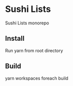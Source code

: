 # Sushi Lists

Sushi Lists monorepo

## Install

Run yarn from root directory

## Build

yarn workspaces foreach build